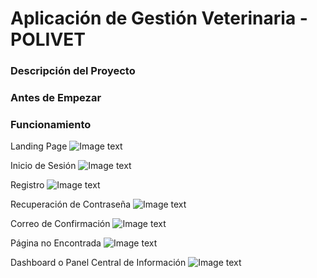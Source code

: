 # Aplicación de Gestión Veterinaria - POLIVET

### Descripción del Proyecto

### Antes de Empezar

### Funcionamiento

Landing Page
![Image text](https://raw.githubusercontent.com/Byrontosh/Plantilla-App-Demo/main/src/assets/fondos/captura-1.png)

Inicio de Sesión
![Image text](https://raw.githubusercontent.com/Byrontosh/Plantilla-App-Demo/main/src/assets/fondos/captura-2.png)

Registro
![Image text](https://raw.githubusercontent.com/Byrontosh/Plantilla-App-Demo/main/src/assets/fondos/captura-3.png)

Recuperación de Contraseña
![Image text](https://raw.githubusercontent.com/Byrontosh/Plantilla-App-Demo/main/src/assets/fondos/captura-4.png)

Correo de Confirmación 
![Image text](https://raw.githubusercontent.com/Byrontosh/Plantilla-App-Demo/main/src/assets/fondos/captura-6.png)

Página no Encontrada
![Image text](https://raw.githubusercontent.com/Byrontosh/Plantilla-App-Demo/main/src/assets/fondos/captura-5.png)

Dashboard o Panel Central de Información
![Image text](https://raw.githubusercontent.com/Byrontosh/Plantilla-App-Demo/main/src/assets/fondos/captura-7.png)
